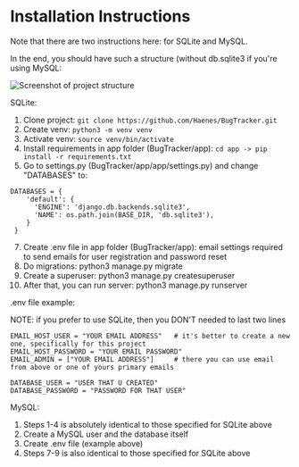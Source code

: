 # Installation Instructions
Note that there are two instructions here: for SQLite and MySQL.

In the end, you should have such a structure (without db.sqlite3 if you're using MySQL:

![Screenshot of project structure](https://github.com/Haenes/BugTracker/assets/138951721/97c019b5-4e20-4adb-b370-9c434b2fbbb9)

SQLite: 	
1) Clone project: `git clone https://github.com/Haenes/BugTracker.git`
2) Create venv: `python3 -m venv venv`
3) Activate venv: `source venv/bin/activate`
4) Install requirements in app folder (BugTracker/app): `cd app -> pip install -r requirements.txt`
5) Go to settings.py (BugTracker/app/app/settings.py) and change "DATABASES" to:

```python3
DATABASES = {
    'default': {
      'ENGINE': 'django.db.backends.sqlite3',
      'NAME': os.path.join(BASE_DIR, 'db.sqlite3'),
    }
 }
```

7) Create .env file in app folder (BugTracker/app): email settings required to send emails for user registration and password reset
8) Do migrations: python3 manage.py migrate
9) Create a superuser:  python3 manage.py createsuperuser
10) After that, you can run server:  python3 manage.py runserver


.env file example:

NOTE: if you prefer to use SQLite, then you DON'T needed to last two lines

```python3
EMAIL_HOST_USER = "YOUR EMAIL ADDRESS"   # it's better to create a new one, specifically for this project
EMAIL_HOST_PASSWORD = "YOUR EMAIL PASSWORD"
EMAIL_ADMIN = ["YOUR EMAIL ADDRESS"]     # there you can use email from above or one of yours primary emails

DATABASE_USER = "USER THAT U CREATED"
DATABASE_PASSWORD = "PASSWORD FOR THAT USER"
```

MySQL:
1) Steps 1-4 is absolutely identical to those specified for SQLite above
2) Create a MySQL user and the database itself
3) Сreate .env file (example above)
4) Steps 7-9 is also identical to those specified for SQLite above
